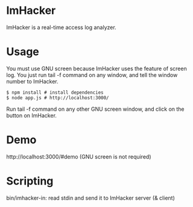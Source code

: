 ImHacker
========

ImHacker is a real-time access log analyzer.


Usage
=====

You must use GNU screen because ImHacker uses the feature of screen log.
You just run tail -f command on any window, and tell the window number to ImHacker.

	$ npm install # install dependencies
	$ node app.js # http://localhost:3000/

Run tail -f command on any other GNU screen window, and click on the button on ImHacker.

Demo
====

http://localhost:3000/#demo (GNU screen is not required)

Scripting
=========

bin/imhacker-in: read stdin and send it to ImHacker server (& client)

